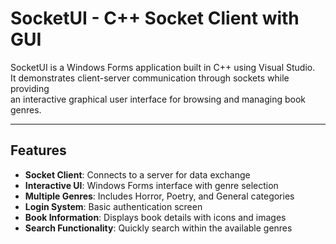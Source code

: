 # SocketUI - C++ Socket Client with GUI

SocketUI is a Windows Forms application built in C++ using Visual Studio.  
It demonstrates client-server communication through sockets while providing  
an interactive graphical user interface for browsing and managing book genres.

---

## Features
- **Socket Client**: Connects to a server for data exchange
- **Interactive UI**: Windows Forms interface with genre selection
- **Multiple Genres**: Includes Horror, Poetry, and General categories
- **Login System**: Basic authentication screen
- **Book Information**: Displays book details with icons and images
- **Search Functionality**: Quickly search within the available genres


